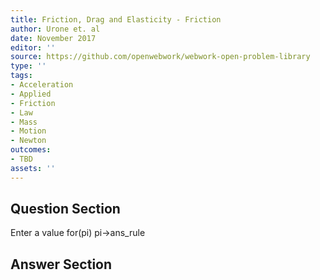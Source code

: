 ```yaml
---
title: Friction, Drag and Elasticity - Friction
author: Urone et. al
date: November 2017
editor: ''
source: https://github.com/openwebwork/webwork-open-problem-library
type: ''
tags:
- Acceleration
- Applied
- Friction
- Law
- Mass
- Motion
- Newton
outcomes:
- TBD
assets: ''
---
```


## Question Section 

Enter a value for(pi)
pi->ans_rule



## Answer Section

